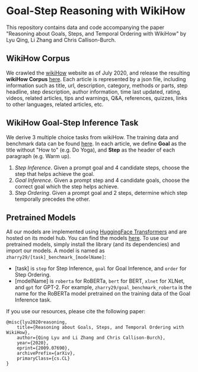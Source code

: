 # Goal-Step Reasoning with WikiHow
This repository contains data and code accompanying the paper "Reasoning about Goals, Steps, and Temporal Ordering with WikiHow" by Lyu Qing, Li Zhang and Chris Callison-Burch. 

## WikiHow Corpus
We crawled the [wikiHow](https://www.wikihow.com/Main-Page) website as of July 2020, and release the resulting **wikiHow Corpus** [here](https://drive.google.com/drive/folders/1JF_1lbfCflXW7WLzzkLWinfiaHd8Rhdr?usp=sharing). Each article is represented by a json file, including information such as title,  url, description, category, methods or parts, step headline, step description, author information, time last updated, rating, videos, related articles, tips and warnings, Q&A, references, quizzes, links to other languages, related articles, etc. 

## WikiHow Goal-Step Inference Task
We derive 3 multiple choice tasks from wikiHow. The training data and benchmark data can be found [here](https://drive.google.com/drive/folders/1apXhFeo3fKRppuiwj2WoOuNp73H5cLF6?usp=sharing). In each article, we define **Goal** as the title without "How to" (e.g. Do Yoga), and **Step** as the header of each paragraph (e.g. Warm up). 
1. *Step Inference*. Given a prompt goal and 4 candidate steps, choose the step that helps achieve the goal.
2. *Goal Inference*. Given a prompt step and 4 candidate goals, choose the correct goal which the step helps achieve.
3. *Step Ordering*. Given a prompt goal and 2 steps, determine which step temporally precedes the other.

## Pretrained Models
All our models are implemented using [HuggingFace Transformers](https://github.com/huggingface/transformers) and are hosted on its model hub. You can find the models [here](https://huggingface.co/zharry29). To use our pretrained models, simply install the library (and its dependencies) and import our models. A model is named as `zharry29/[task]_benchmark_[modelName]`:
- [task] is `step` for Step Inference, `goal` for Goal Inference, and `order` for Step Ordering. 
- [modelName] is `roberta` for RoBERTa, `bert` for BERT, `xlnet` for XLNet, and `gpt` for GPT-2. 
For example, `zharry29/goal_benchmark_roberta` is the name for the RoBERTa model pretrained on the training data of the Goal Inference task.

If you use our resources, please cite the following paper:
```
@misc{lyu2020reasoning,
    title={Reasoning about Goals, Steps, and Temporal Ordering with WikiHow},
    author={Qing Lyu and Li Zhang and Chris Callison-Burch},
    year={2020},
    eprint={2009.07690},
    archivePrefix={arXiv},
    primaryClass={cs.CL}
}
```
